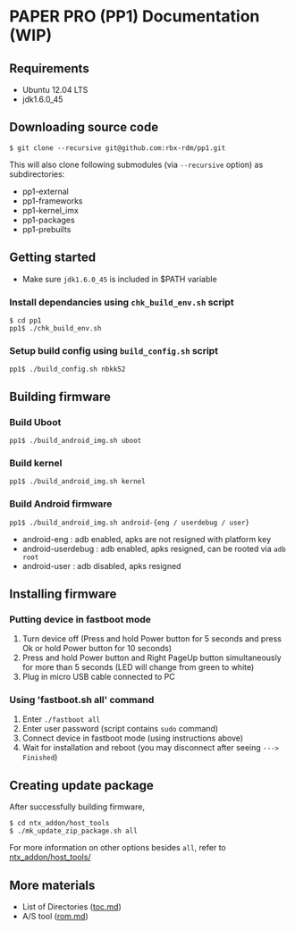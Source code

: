 # PAPER PRO (PP1) Documentation (WIP)

## Requirements

- Ubuntu 12.04 LTS
- jdk1.6.0_45



## Downloading source code

```
$ git clone --recursive git@github.com:rbx-rdm/pp1.git
```

This will also clone following submodules (via `--recursive` option) as subdirectories:
- pp1-external
- pp1-frameworks
- pp1-kernel_imx
- pp1-packages
- pp1-prebuilts



## Getting started

* Make sure `jdk1.6.0_45` is included in $PATH variable

### Install dependancies using `chk_build_env.sh` script
```
$ cd pp1
pp1$ ./chk_build_env.sh
```

### Setup build config using `build_config.sh` script
```
pp1$ ./build_config.sh nbkk52
```


## Building firmware

### Build Uboot
```
pp1$ ./build_android_img.sh uboot
```

### Build kernel
```
pp1$ ./build_android_img.sh kernel
```

### Build Android firmware
```
pp1$ ./build_android_img.sh android-{eng / userdebug / user}
```
- android-eng : adb enabled, apks are not resigned with platform key
- android-userdebug : adb enabled, apks resigned, can be rooted via `adb root`
- android-user : adb disabled, apks resigned



## Installing firmware

### Putting device in fastboot mode
1. Turn device off (Press and hold Power button for 5 seconds and press Ok or hold Power button for 10 seconds)
2. Press and hold Power button and Right PageUp button simultaneously for more than 5 seconds (LED will change from green to white)
3. Plug in micro USB cable connected to PC

### Using 'fastboot.sh all' command
1. Enter `./fastboot all`
2. Enter user password (script contains `sudo` command)
3. Connect device in fastboot mode (using instructions above)
4. Wait for installation and reboot (you may disconnect after seeing `---> Finished`)



## Creating update package

After successfully building firmware,
```
$ cd ntx_addon/host_tools
$ ./mk_update_zip_package.sh all
```

For more information on other options besides `all`, refer to [ntx_addon/host_tools/](ntx_addon/host_tools/)



## More materials

- List of Directories ([toc.md](toc.md))
- A/S tool ([rom.md](rom/))

